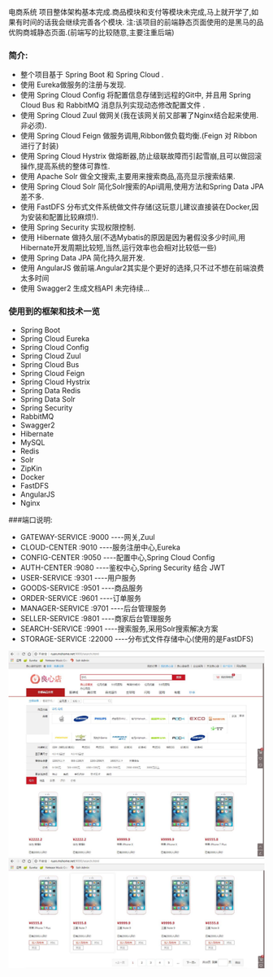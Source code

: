 
电商系统
项目整体架构基本完成.商品模块和支付等模块未完成,马上就开学了,如果有时间的话我会继续完善各个模块.
注:该项目的前端静态页面使用的是黑马的品优购商城静态页面.(前端写的比较随意,主要注重后端)    
### 简介:
* 整个项目基于 Spring Boot 和 Spring Cloud .  
* 使用 Eureka做服务的注册与发现.  
* 使用 Spring Cloud Config 将配置信息存储到远程的Git中, 并且用 Spring Cloud Bus 和 RabbitMQ 消息队列实现动态修改配置文件 .    
* 使用 Spring Cloud Zuul 做网关(我在该网关前又部署了Nginx结合起来使用.非必须).  
* 使用 Spring Cloud Feign 做服务调用,Ribbon做负载均衡.(Feign 对 Ribbon 进行了封装)  
* 使用 Spring Cloud Hystrix 做熔断器,防止级联故障而引起雪崩,且可以做回滚操作,提高系统的整体可靠性.    
* 使用 Apache Solr 做全文搜索,主要用来搜索商品,高亮显示搜索结果.   
* 使用 Spring Cloud Solr 简化Solr搜索的Api调用,使用方法和Spring Data JPA 差不多.  
* 使用 FastDFS 分布式文件系统做文件存储(这玩意儿建议直接装在Docker,因为安装和配置比较麻烦!).    
* 使用 Spring Security 实现权限控制.  
* 使用 Hibernate 做持久层(不选Mybatis的原因是因为暑假没多少时间,用Hibernate开发周期比较短,当然,运行效率也会相对比较低一些)  
* 使用 Spring Data JPA 简化持久层开发.  
* 使用 AngularJS 做前端.Angular2其实是个更好的选择,只不过不想在前端浪费太多时间  
* 使用 Swagger2 生成文档API
未完待续...  

### 使用到的框架和技术一览
* Spring Boot
* Spring Cloud Eureka
* Spring Cloud Config
* Spring Cloud Zuul
* Spring Cloud Bus
* Spring Cloud Feign
* Spring Cloud Hystrix
* Spring Data Redis
* Spring Data Solr
* Spring Security
* RabbitMQ
* Swagger2
* Hibernate
* MySQL
* Redis
* Solr
* ZipKin
* Docker
* FastDFS
* AngularJS
* Nginx


###端口说明:  
* GATEWAY-SERVICE         :9000  ----网关,Zuul  
* CLOUD-CENTER            :9010  ----服务注册中心,Eureka  
* CONFIG-CENTER           :9050  ----配置中心,Spring Cloud Config  
* AUTH-CENTER             :9080  ----鉴权中心,Spring Security 结合 JWT  
* USER-SERVICE            :9301  ----用户服务  
* GOODS-SERVICE           :9501  ----商品服务  
* ORDER-SERVICE           :9601  ----订单服务  
* MANAGER-SERVICE         :9701  ----后台管理服务  
* SELLER-SERVICE          :9801  ----商家后台管理服务  
* SEARCH-SERVICE          :9901  ----搜索服务,采用Solr搜索解决方案
* STORAGE-SERVICE         :22000 ----分布式文件存储中心(使用的是FastDFS)  

![image](screenshot/web/web-1.jpg)
![image](screenshot/web/web-2.jpg)
